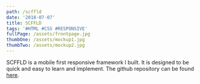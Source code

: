 ```yaml
---
path: /scffld
date: '2018-07-07'
title: SCFFLD
tags: '#HTML #CSS #RESPONSIVE'
fullPage: /assets/frontpage.jpg
thumbOne: /assets/mockup1.jpg
thumbTwo: /assets/mockup2.jpg
---
```

SCFFLD is a mobile first responsive framework I built. It is designed to be quick and easy to learn and implement. The github repository can be found [here](https://github.com/iamtimsmith/SCFFLD).
